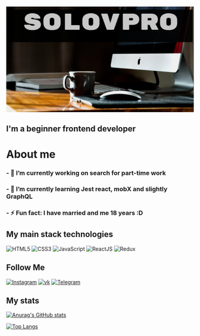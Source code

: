 [![Header](https://github.com/solovpro/solovpro/blob/main/assets/solovpro.jpg)](https://t.me/Dimasek3000)

## I'm a beginner frontend developer

# About me    

### - 🔭 I’m currently working on search for part-time work  
### - 🌱 I’m currently learning Jest react, mobX and slightly GraphQL  
### - ⚡ Fun fact: I have married and me 18 years :D  

## My main stack technologies     
![HTML5](https://img.shields.io/badge/-HTML5-A9A9A9?style=for-the-badge&logo=HTML5)
![CSS3](https://img.shields.io/badge/-CSS3/SCSS-4B0082?style=for-the-badge&logo=CSS3)
![JavaScript](https://img.shields.io/badge/-JavaScript-8B0000?style=for-the-badge&logo=javascript)
![ReactJS](https://img.shields.io/badge/-ReactJS-4682B4?style=for-the-badge&logo=React)
![Redux](https://img.shields.io/badge/-Redux-000?style=for-the-badge&logo=Redux)

## Follow Me  
[![Instagram](https://img.shields.io/badge/-Instagram-000?style=for-the-badge&logo=Instagram)](https://www.instagram.com/__s_o_l_o_v__/)
[![vk](https://img.shields.io/badge/-vk-000?style=for-the-badge&logo=vk)](https://vk.com/id427018592)
[![Telegram](https://img.shields.io/badge/-Telegram-000?style=for-the-badge&logo=Telegram)](https://t.me/Dimasek3000)

## My stats 
[![Anurag's GitHub stats](https://github-readme-stats.vercel.app/api?username=solovpro&show_icons==true&theme=radical)](
https://github.com/anuraghazra/github-readme-stats)

[![Top Langs](https://github-readme-stats.vercel.app/api/top-langs/?username=solovpro&layout=demo)](https://github.com/anuraghazra/github-readme-stats)





